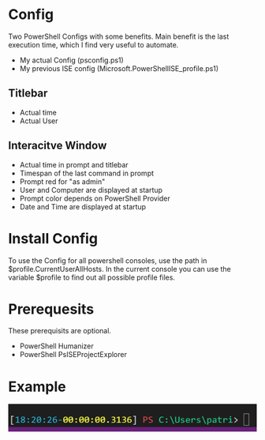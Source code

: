 # Config

Two PowerShell Configs with some benefits. Main benefit is the last execution time, which I find very useful to automate.
- My actual Config (psconfig.ps1)
- My previous ISE config (Microsoft.PowerShellISE_profile.ps1)

## Titlebar
- Actual time
- Actual User

## Interacitve Window
- Actual time in prompt and titlebar
- Timespan of the last command in prompt
- Prompt red for "as admin"
- User and Computer are displayed at startup
- Prompt color depends on PowerShell Provider
- Date and Time are displayed at startup

# Install Config

To use the Config for all powershell consoles, use the path in $profile.CurrentUserAllHosts. In the current console you can use the variable $profile to find out all possible profile files.

# Prerequesits
These prerequisits are optional.

- PowerShell Humanizer
- PowerShell PsISEProjectExplorer

# Example
![prompt example](2019-12-18-18-29-03promptexample.png)